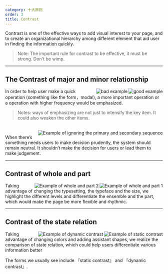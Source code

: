 ```yaml
---
category: 十大原则
order: 3
title: Contrast
---
```


Contrast is one of the effective ways to add visual interest to your page, and to create an organizational hierarchy among different element that aid user in finding the information quickly.
 
> Note: The important rule for contrast to be effective, it must be strong. Don't be wimp. 

---

## The Contrast of major and minor relationship

<img class="preview-img good" align="right" alt="good example" src="https://os.alipayobjects.com/rmsportal/RruKZUSYEwauGdF.png">
<img class="preview-img bad" align="right" alt="bad example" src="https://os.alipayobjects.com/rmsportal/TOupLSPNQkBTmYw.png">

In order to help user make a quick operation (something like the form，modal), a more important operation or a operation with higher frequency would be emphasized. 


> Notes: ways of emphasizing are not just to intensify the key item. It could also weaken the other items. 


<br>

<img class="preview-img" align="right" alt="Example of ignoring the primary and secondary sequence" decription="『通过』和『驳回』都使用次按钮，系统保持中立。" src="https://os.alipayobjects.com/rmsportal/xskurfmyKPumFSv.png">

When there’s something needs users to make decision prudently, the system should remain neutral. It shouldn’t make the decision for users or lead them to make judgement.

---

## Contrast of whole and part

<img class="preview-img" align="right" alt="Example of whole and part 1" src="https://os.alipayobjects.com/rmsportal/HEDJpTyufnfXUOP.png">

<img class="preview-img" align="right" alt="Example of whole and part 2" src="https://os.alipayobjects.com/rmsportal/bafqoUWFgXjsuSG.png">

Taking advantage of changing the typesetting, the typeface and the size, we highlight the different levels and differentiate the ensemble and the part, which would make the page be more flexible and rhythmic. 

---

## Contrast of the state relation

<img class="preview-img" align="right" alt="Example of static contrast" description="Points with various colors would be used to show different states. " src="https://os.alipayobjects.com/rmsportal/UHjarNwxrXndznP.png">

<img class="preview-img" align="right" alt="Example of dynamic contrast" description="When the mouse doesn’t be moved, this item and other items would show different visual effects obviously, which would influence the user’s operation." src="https://os.alipayobjects.com/rmsportal/DCAtXAEaFnAXEmG.png">

Taking advantage of changing colors and adding assistant shapes, we realize the comparison of state relation, which could help users differentiate various information better

The forms we usually see include 『static contrast』 and 『dynamic contrast』. 
